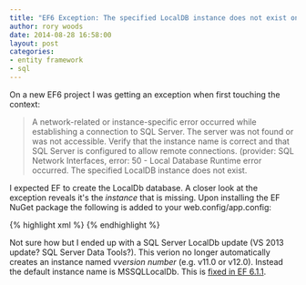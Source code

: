 ```yaml
---
title: "EF6 Exception: The specified LocalDB instance does not exist on brand new project"
author: rory woods
date: 2014-08-28 16:58:00
layout: post
categories: 
- entity framework
- sql
---
```


On a new EF6 project I was getting an exception when first touching the context:
> A network-related or instance-specific error occurred while establishing a connection to SQL Server. The server was not found or was not accessible. Verify that the instance name is correct and that SQL Server is configured to allow remote connections. (provider: SQL Network Interfaces, error: 50 - Local Database Runtime error occurred. The specified LocalDB instance does not exist.

I expected EF to create the LocalDb database. A closer look at the exception reveals it's the *instance* that is missing. Upon installing the EF NuGet package the following is added to your web.config/app.config:

{% highlight xml %}
<defaultConnectionFactory type="System.Data.Entity.Infrastructure.LocalDbConnectionFactory, EntityFramework">
  <parameters>
    <parameter value="v12.0" />
  </parameters>
</defaultConnectionFactory>
{% endhighlight %}

Not sure how but I ended up with a SQL Server LocalDb update (VS 2013 update? SQL Server Data Tools?). This verion no longer automatically creates an instance named v*version number* (e.g. v11.0 or v12.0). Instead the default instance name is MSSQLLocalDb. This is [fixed in EF 6.1.1](https://entityframework.codeplex.com/workitem/2246).